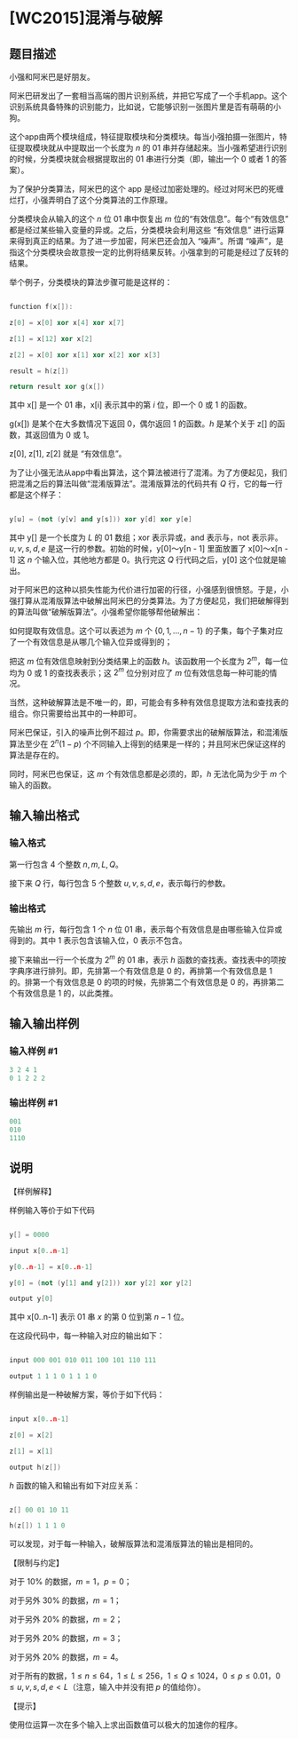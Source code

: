 # [WC2015]混淆与破解

## 题目描述

小强和阿米巴是好朋友。

阿米巴研发出了一套相当高端的图片识别系统，并把它写成了一个手机app。这个识别系统具备特殊的识别能力，比如说，它能够识别一张图片里是否有萌萌的小狗。

这个app由两个模块组成，特征提取模块和分类模块。每当小强拍摄一张图片，特征提取模块就从中提取出一个长度为 $n$ 的 01 串并存储起来。当小强希望进行识别的时候，分类模块就会根据提取出的 01 串进行分类（即，输出一个 $0$ 或者 $1$ 的答案）。

为了保护分类算法，阿米巴的这个 app 是经过加密处理的。经过对阿米巴的死缠烂打，小强弄明白了这个分类算法的工作原理。

分类模块会从输入的这个 $n$ 位 01 串中恢复出 $m$ 位的“有效信息”。每个“有效信息” 都是经过某些输入变量的异或。之后，分类模块会利用这些 “有效信息” 进行运算来得到真正的结果。为了进一步加密，阿米巴还会加入 “噪声”。所谓 “噪声”，是指这个分类模块会故意按一定的比例将结果反转。小强拿到的可能是经过了反转的结果。

举个例子，分类模块的算法步骤可能是这样的：

```cpp

function f(x[]):

z[0] = x[0] xor x[4] xor x[7]

z[1] = x[12] xor x[2]

z[2] = x[0] xor x[1] xor x[2] xor x[3]

result = h(z[])

return result xor g(x[])

```

其中 x[] 是一个 01 串，x[i] 表示其中的第 $i$ 位，即一个 $0$ 或 $1$ 的函数。

g(x[]) 是某个在大多数情况下返回 $0$，偶尔返回 $1$ 的函数。$h$ 是某个关于 z[] 的函数，其返回值为 $0$ 或 $1$。

z[0], z[1], z[2] 就是 “有效信息”。

为了让小强无法从app中看出算法，这个算法被进行了混淆。为了方便起见，我们把混淆之后的算法叫做“混淆版算法”。混淆版算法的代码共有 $Q$ 行，它的每一行都是这个样子：

```cpp

y[u] = (not (y[v] and y[s])) xor y[d] xor y[e]

```

其中 y[] 是一个长度为 $L$ 的 01 数组；xor 表示异或，and 表示与，not 表示非。$u, v, s, d, e$ 是这一行的参数。初始的时候，y[0]～y[n - 1] 里面放置了 x[0]～x[n - 1] 这 $n$ 个输入位，其他地方都是 $0$。执行完这 $Q$ 行代码之后，y[0] 这个位就是输出。

对于阿米巴的这种以损失性能为代价进行加密的行径，小强感到很愤怒。于是，小强打算从混淆版算法中破解出阿米巴的分类算法。为了方便起见，我们把破解得到的算法叫做“破解版算法”。小强希望你能够帮他破解出：

如何提取有效信息。这个可以表述为 $m$ 个 $\{0, 1, \dots, n - 1\}$ 的子集，每个子集对应了一个有效信息是从哪几个输入位异或得到的；

把这 $m$ 位有效信息映射到分类结果上的函数 $h$。该函数用一个长度为 $2^m$，每一位均为 $0$ 或 $1$ 的查找表表示；这 $2^m$ 位分别对应了 $m$ 位有效信息每一种可能的情况。

当然，这种破解算法是不唯一的，即，可能会有多种有效信息提取方法和查找表的组合。你只需要给出其中的一种即可。

阿米巴保证，引入的噪声比例不超过 $p$。即，你需要求出的破解版算法，和混淆版算法至少在 $2^n(1 - p)$ 个不同输入上得到的结果是一样的；并且阿米巴保证这样的算法是存在的。

同时，阿米巴也保证，这 $m$ 个有效信息都是必须的，即，$h$ 无法化简为少于 $m$ 个输入的函数。

## 输入输出格式

### 输入格式

第一行包含 $4$ 个整数 $n, m, L, Q$。

接下来 $Q$ 行，每行包含 $5$ 个整数 $u, v, s, d, e$，表示每行的参数。

### 输出格式

先输出 $m$ 行，每行包含 $1$ 个 $n$ 位 01 串，表示每个有效信息是由哪些输入位异或得到的。其中 $1$ 表示包含该输入位，$0$ 表示不包含。

接下来输出一行一个长度为 $2^m$ 的 01 串，表示 $h$ 函数的查找表。查找表中的项按字典序进行排列。即，先排第一个有效信息是 $0$ 的，再排第一个有效信息是 $1$ 的。排第一个有效信息是 $0$ 的项的时候，先排第二个有效信息是 $0$ 的，再排第二个有效信息是 $1$ 的，以此类推。

## 输入输出样例

### 输入样例 #1

```cpp
3 2 4 1
0 1 2 2 2
```


### 输出样例 #1

```cpp
001
010
1110
```


## 说明

【样例解释】

样例输入等价于如下代码

```cpp

y[] = 0000

input x[0..n-1]

y[0..n-1] = x[0..n-1]

y[0] = (not (y[1] and y[2])) xor y[2] xor y[2]

output y[0]

```

其中 x[0..n-1] 表示 01 串 $x$ 的第 $0$ 位到第 $n - 1$ 位。

在这段代码中，每一种输入对应的输出如下：

```cpp

input 000 001 010 011 100 101 110 111

output 1 1 1 0 1 1 1 0

```

样例输出是一种破解方案，等价于如下代码：

```cpp

input x[0..n-1]

z[0] = x[2]

z[1] = x[1]

output h(z[])

```

$h$ 函数的输入和输出有如下对应关系：

```cpp

z[] 00 01 10 11

h(z[]) 1 1 1 0

```

可以发现，对于每一种输入，破解版算法和混淆版算法的输出是相同的。

【限制与约定】

对于 10% 的数据，$m = 1$，$p = 0$；

对于另外 30% 的数据，$m = 1$；

对于另外 20% 的数据，$m = 2$；

对于另外 20% 的数据，$m = 3$；

对于另外 20% 的数据，$m = 4$。

对于所有的数据，$1 \leq n \leq 64$，$1 \leq L \leq 256$，$1 \leq Q \leq 1024$，$0 \leq p \leq 0.01$，$0 \leq u, v, s, d, e < L$（注意，输入中并没有把 $p$ 的值给你）。

【提示】

使用位运算一次在多个输入上求出函数值可以极大的加速你的程序。

